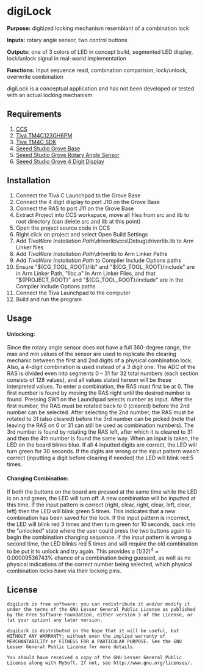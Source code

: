 # digiLock
**Purpose:**     digitized locking mechanism resemblant of a combination lock

**Inputs:**      rotary angle sensor, two control buttons

**Outputs:**     one of 3 colors of LED in concept build, segmented LED display, lock/unlock signal in real-world implementation

**Functions:**   Input sequence read, combination comparison, lock/unlock, overwrite combination

digiLock is a conceptual application and has not been developed or tested with an actual locking mechanism

## Requirements
1. [CCS](https://www.ti.com/tool/CCSTUDIO)
2. [Tiva TM4C123GH6PM](https://www.ti.com/product/TM4C123GH6PM)
3. [Tiva TM4C SDK](https://www.ti.com/tool/SW-TM4C)
4. [Seeed Studio Grove Base](https://www.seeedstudio.com/Grove-Base-BoosterPack-p-2177.html)
5. [Seeed Studio Grove Rotary Angle Sensor](https://www.seeedstudio.com/Grove-Rotary-Angle-Sensor.html)
6. [Seeed Studio Grove 4 Digit Display](https://www.seeedstudio.com/Grove-4-Digit-Display.html)

## Installation
1. Connect the Tiva C Launchpad to the Grove Base
2. Connect the 4 digit display to port J10 on the Grove Base
3. Connect the RAS to port J11 on the Grove Base
4. Extract Project into CCS workspace, move all files from src and lib to root directory (can delete src and lib at this point)
5. Open the project source code in CCS
6. Right click on project and select Open Build Settings
7. Add *TivaWare Installation Path*\driverlib\ccs\Debug\driverlib.lib to Arm Linker files
8. Add *TivaWare Installation Path*\driverlib to Arm Linker Paths
9. Add *TivaWare Installation Path* to Compiler Include Options paths
10. Ensure "${CG_TOOL_ROOT}/lib" and "${CG_TOOL_ROOT}/include" are in Arm Linker Path, "libc.a" In Arm Linker Files, and that "${PROJECT_ROOT}" and "${CG_TOOL_ROOT}/include" are in the Compiler Include Options paths
11. Connect the Tiva Launchpad to the computer
12. Build and run the program


## Usage

#### Unlocking:
Since the rotary angle sensor does not have a full 360-degree range, the max and min values of the sensor are used to replicate the clearing mechanic between the first and 2nd digits of a physical combination lock. Also, a 4-digit combination is used instead of a 3 digit one. The ADC of the RAS is divided even into segments 0 – 31 for 32 total numbers (each section consists of 128 values), and all values stated hereon will be these interpreted values. To enter a combination, the RAS must first be at 0. The first number is found by moving the RAS right until the desired number is found. Pressing SW1 on the Launchpad selects number as input. After the first number, the RAS must be rotated back to 0 (cleared) before the 2nd number can be selected. After selecting the 2nd number, the RAS must be rotated to 31 (also cleared) before the 3rd number can be picked (note that leaving the RAS on 0 or 31 can still be used as combination numbers). The 3rd number is found by rotating the RAS left, after which it is cleared to 31 and then the 4th number is found the same way. When an input is taken, the LED on the board blinks blue. If all 4 inputted digits are correct, the LED will turn green for 30 seconds. If the digits are wrong or the input pattern wasn’t correct (inputting a digit before clearing if needed) the LED will blink red 5 times. 
#### Changing Combination:
If both the buttons on the board are pressed at the same time while the LED is on and green, the LED will turn off. A new combination will be inputted at this time. If the input pattern is correct (right, clear, right, clear, left, clear, left) then the LED will blink green 5 times. This indicates that a new combination has been saved for the lock. If the input pattern is incorrect, the LED will blink red 3 times and then turn green for 10 seconds, back into the “unlocked” state where the user could press the two buttons again to begin the combination changing sequence. If the input pattern is wrong a second time, the LED blinks red 5 times and will require the old combination to be put it to unlock and try again. This provides a (1/32)<sup>4</sup> = 0.00009536743% chance of a combination being guessed, as well as no physical indications of the correct number being selected, which physical combination locks have via their locking pins.


## License


    digiLock is free software: you can redistribute it and/or modify it under the terms of the GNU Lesser General Public License as published by the Free Software Foundation, either version 3 of the License, or (at your option) any later version.

    digiLock is distributed in the hope that it will be useful, but WITHOUT ANY WARRANTY; without even the implied warranty of MERCHANTABILITY or FITNESS FOR A PARTICULAR PURPOSE. See the GNU Lesser General Public License for more details.

    You should have received a copy of the GNU Lesser General Public License along with MySoft. If not, see http://www.gnu.org/licenses/.
